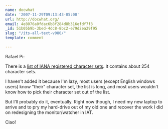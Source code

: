 ```yaml
---
name: docwhat
date: '2007-11-29T09:13:43-05:00'
url: http://docwhat.org/
email: 4e8076a0fdac6b8f284d8b316efdf7f3
_id: 51b05b9b-3bed-4dc8-8bc2-e79d2ea29f95
slug: "/its-all-text-v080/"
template: comment

---
```


Rafael Pi:

There is a <a href="http://www.iana.org/assignments/character-sets" rel="nofollow">list of IANA registered character sets</a>.  It contains about 254 character sets.  

I haven't added it because I'm lazy, most users (except English windows users) know "their" character set, the list is long, and most users wouldn't know how to pick their character set out of the list.

But I'll probably do it, eventually.  Right now though, I need my new laptop to arrive and to pry my hard-drive out of my old one and recover the work I did on redesigning the monitor/watcher in IAT.

Ciao!
